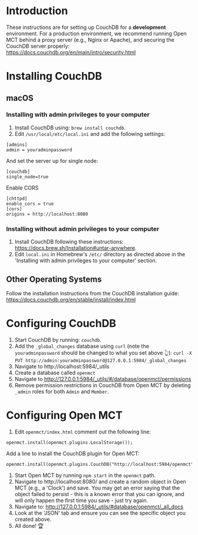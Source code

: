 # Introduction
These instructions are for setting up CouchDB for a **development** environment. For a production environment, we recommend running Open MCT behind a proxy server (e.g., Nginx or Apache), and securing the CouchDB server properly:
https://docs.couchdb.org/en/main/intro/security.html

# Installing CouchDB
## macOS 
### Installing with admin privileges to your computer
1. Install CouchDB using: `brew install couchdb`. 
2. Edit `/usr/local/etc/local.ini` and add the following settings:
  ```
  [admins]
  admin = youradminpassword
  ```
  And set the server up for single node:
  ```
  [couchdb]
  single_node=true
  ```
  Enable CORS
  ```
  [chttpd]
  enable_cors = true
  [cors]
  origins = http://localhost:8080
  ```
### Installing without admin privileges to your computer
1. Install CouchDB following these instructions: https://docs.brew.sh/Installation#untar-anywhere.
1. Edit `local.ini` in Homebrew's `/etc/` directory as directed above in the 'Installing with admin privileges to your computer' section.
## Other Operating Systems
Follow the installation instructions from the CouchDB installation guide: https://docs.couchdb.org/en/stable/install/index.html
# Configuring CouchDB
1. Start CouchDB by running: `couchdb`.
2. Add the `_global_changes` database using `curl` (note the `youradminpassword` should be changed to what you set above 👆): `curl -X PUT http://admin:youradminpassword@127.0.0.1:5984/_global_changes`
3. Navigate to http://localhost:5984/_utils
4. Create a database called `openmct`
5. Navigate to http://127.0.0.1:5984/_utils/#/database/openmct/permissions
6. Remove permission restrictions in CouchDB from Open MCT by deleting `_admin` roles for both `Admin` and `Member`.

# Configuring Open MCT
1. Edit `openmct/index.html` comment out the following line:
```
openmct.install(openmct.plugins.LocalStorage());
```
Add a line to install the CouchDB plugin for Open MCT:
```
openmct.install(openmct.plugins.CouchDB("http://localhost:5984/openmct"));
```
1. Start Open MCT by running `npm start` in the `openmct` path.
2. Navigate to http://localhost:8080/ and create a random object in Open MCT (e.g., a 'Clock') and save. You may get an error saying that the object failed to persist - this is a known error that you can ignore, and will only happen the first time you save - just try again.
3. Navigate to: http://127.0.0.1:5984/_utils/#database/openmct/_all_docs
4. Look at the 'JSON' tab and ensure you can see the specific object you created above.
5. All done! 🏆

